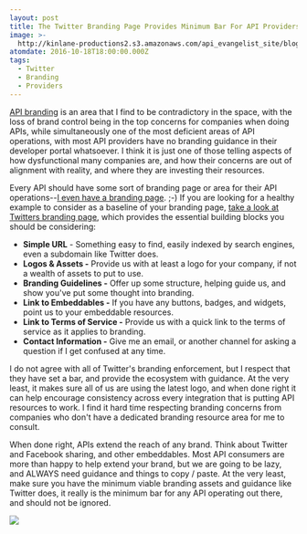 ```yaml
---
layout: post
title: The Twitter Branding Page Provides Minimum Bar For API Providers
image: >-
  http://kinlane-productions2.s3.amazonaws.com/api_evangelist_site/blog/twitter_logo_blue.png
atomdate: 2016-10-18T18:00:00.000Z
tags:
  - Twitter
  - Branding
  - Providers
---
```

[API branding](http://branding.apievangelist.com/) is an area that I find to be contradictory in the space, with the loss of brand control being in the top concerns for companies when doing APIs, while simultaneously one of the most deficient areas of API operations, with most API providers have no branding guidance in their developer portal whatsoever. I think it is just one of those telling aspects of how dysfunctional many companies are, and how their concerns are out of alignment with reality, and where they are investing their resources.

Every API should have some sort of branding page or area for their API operations--[I even have a branding page](http://apievangelist.com/branding-guidelines/). ;-) If you are looking for a healthy example to consider as a baseline of your branding page, [take a look at Twitters branding page](https://brand.twitter.com/), which provides the essential building blocks you should be considering:

*   **Simple URL** \- Something easy to find, easily indexed by search engines, even a subdomain like Twitter does.
*   **Logos & Assets -** Provide us with at least a logo for your company, if not a wealth of assets to put to use.
*   **Branding Guidelines -** Offer up some structure, helping guide us, and show you've put some thought into branding.
*   **Link to Embeddables -** If you have any buttons, badges, and widgets, point us to your embeddable resources.
*   **Link to Terms of Service -** Provide us with a quick link to the terms of service as it applies to branding.
*   **Contact Information -** Give me an email, or another channel for asking a question if I get confused at any time.

I do not agree with all of Twitter's branding enforcement, but I respect that they have set a bar, and provide the ecosystem with guidance. At the very least, it makes sure all of us are using the latest logo, and when done right it can help encourage consistency across every integration that is putting API resources to work. I find it hard time respecting branding concerns from companies who don't have a dedicated branding resource area for me to consult.

When done right, APIs extend the reach of any brand. Think about Twitter and Facebook sharing, and other embeddables. Most API consumers are more than happy to help extend your brand, but we are going to be lazy, and ALWAYS need guidance and things to copy / paste. At the very least, make sure you have the minimum viable branding assets and guidance like Twitter does, it really is the minimum bar for any API operating out there, and should not be ignored.

![](http://kinlane-productions2.s3.amazonaws.com/api_evangelist_site/blog/screen_shot_2016_10_17_at_3.00.28_pm.png)